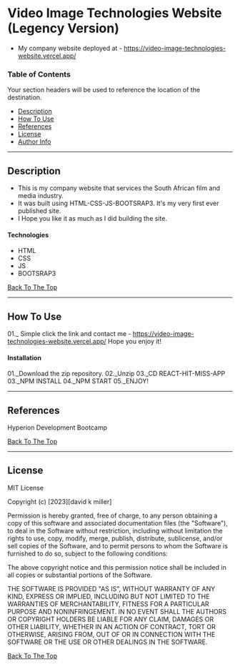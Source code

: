 # Video Image Technologies Website (Legency Version)

- My company website deployed at - https://video-image-technologies-website.vercel.app/

### Table of Contents

Your section headers will be used to reference the location of the destination.

- [Description](#description)
- [How To Use](#how-to-use)
- [References](#references)
- [License](#license)
- [Author Info](#author-info)

---

## Description

- This is my company website that services the South African film and media industry. 
- It was built using HTML-CSS-JS-BOOTSRAP3. It's my very first ever published site. 
- I Hope you like it as much as I did building the site.

#### Technologies

- HTML
- CSS
- JS
- BOOTSRAP3

[Back To The Top](#read-me-template)

---

## How To Use

01._ Simple click the link and contact me - https://video-image-technologies-website.vercel.app/
Hope you enjoy it!

#### Installation

01.\_Download the zip repository.
02.\_Unzip
03.\_CD REACT-HIT-MISS-APP
03.\_NPM INSTALL
04.\_NPM START
05.\_ENJOY!

---

## References

Hyperion Development Bootcamp

[Back To The Top](#read-me-template)

---

## License

MIT License

Copyright (c) [2023][david k miller]

Permission is hereby granted, free of charge, to any person obtaining a copy
of this software and associated documentation files (the "Software"), to deal
in the Software without restriction, including without limitation the rights
to use, copy, modify, merge, publish, distribute, sublicense, and/or sell
copies of the Software, and to permit persons to whom the Software is
furnished to do so, subject to the following conditions:

The above copyright notice and this permission notice shall be included in all
copies or substantial portions of the Software.

THE SOFTWARE IS PROVIDED "AS IS", WITHOUT WARRANTY OF ANY KIND, EXPRESS OR
IMPLIED, INCLUDING BUT NOT LIMITED TO THE WARRANTIES OF MERCHANTABILITY,
FITNESS FOR A PARTICULAR PURPOSE AND NONINFRINGEMENT. IN NO EVENT SHALL THE
AUTHORS OR COPYRIGHT HOLDERS BE LIABLE FOR ANY CLAIM, DAMAGES OR OTHER
LIABILITY, WHETHER IN AN ACTION OF CONTRACT, TORT OR OTHERWISE, ARISING FROM,
OUT OF OR IN CONNECTION WITH THE SOFTWARE OR THE USE OR OTHER DEALINGS IN THE
SOFTWARE.

[Back To The Top](#read-me-template)
